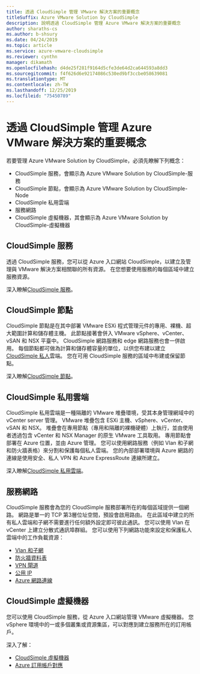 ```yaml
---
title: 透過 CloudSimple 管理 VMware 解決方案的重要概念
titleSuffix: Azure VMware Solution by CloudSimple
description: 說明透過 CloudSimple 管理 Azure VMware 解決方案的重要概念
author: sharaths-cs
ms.author: b-shsury
ms.date: 04/24/2019
ms.topic: article
ms.service: azure-vmware-cloudsimple
ms.reviewer: cynthn
manager: dikamath
ms.openlocfilehash: d4de25f281f9164d5cfe3de64d2ca644593a8dd3
ms.sourcegitcommit: f4f626d6e92174086c530ed9bf3ccbe058639081
ms.translationtype: MT
ms.contentlocale: zh-TW
ms.lasthandoff: 12/25/2019
ms.locfileid: "75450789"
---
```

# <a name="key-concepts-for-administration-of-azure-vmware-solution-by-cloudsimple"></a>透過 CloudSimple 管理 Azure VMware 解決方案的重要概念

若要管理 Azure VMware Solution by CloudSimple，必須先瞭解下列概念：

* CloudSimple 服務，會顯示為 Azure VMware Solution by CloudSimple-服務
* CloudSimple 節點，會顯示為 Azure VMware Solution by CloudSimple-Node
* CloudSimple 私用雲端
* 服務網路
* CloudSimple 虛擬機器，其會顯示為 Azure VMware Solution by CloudSimple-虛擬機器

## <a name="cloudsimple-service"></a>CloudSimple 服務

透過 CloudSimple 服務，您可以從 Azure 入口網站 CloudSimple，以建立及管理與 VMware 解決方案相關聯的所有資源。 在您想要使用服務的每個區域中建立服務資源。

深入瞭解[CloudSimple 服務](cloudsimple-service.md)。

## <a name="cloudsimple-node"></a>CloudSimple 節點

CloudSimple 節點是在其中部署 VMware ESXi 程式管理元件的專用、裸機、超大範圍計算和儲存體主機。 此節點接著會併入 VMware vSphere、vCenter、vSAN 和 NSX 平臺中。 CloudSimple 網路服務和 edge 網路服務也會一併啟用。 每個節點都可做為計算和儲存體容量的單位，以供您布建以建立[CloudSimple 私人](cloudsimple-private-cloud.md)雲端。 您在可用 CloudSimple 服務的區域中布建或保留節點。

深入瞭解[CloudSimple 節點](cloudsimple-node.md)。

## <a name="cloudsimple-private-cloud"></a>CloudSimple 私用雲端

CloudSimple 私用雲端是一種隔離的 VMware 堆疊環境，受其本身管理網域中的 vCenter server 管理。 VMware 堆疊包含 ESXi 主機、vSphere、vCenter、vSAN 和 NSX。 堆疊會在專用節點（專用和隔離的裸機硬體）上執行，並由使用者透過包含 vCenter 和 NSX Manager 的原生 VMware 工具取用。 專用節點會部署在 Azure 位置，並由 Azure 管理。 您可以使用網路服務（例如 Vlan 和子網和防火牆表格）來分割和保護每個私人雲端。 您的內部部署環境與 Azure 網路的連線是使用安全、私人 VPN 和 Azure ExpressRoute 連線所建立。

深入瞭解[CloudSimple 私用雲端](cloudsimple-private-cloud.md)。

## <a name="service-networking"></a>服務網路

CloudSimple 服務會為您的 CloudSimple 服務部署所在的每個區域提供一個網路。 網路是單一的 TCP 第3層位址空間，預設會啟用路由。 在此區域中建立的所有私人雲端和子網不需要進行任何額外設定即可彼此通訊。 您可以使用 Vlan 在 vCenter 上建立分散式通訊埠群組。 您可以使用下列網路功能來設定和保護私人雲端中的工作負載資源：

* [Vlan 和子網](cloudsimple-vlans-subnets.md)
* [防火牆資料表](cloudsimple-firewall-tables.md)
* [VPN 閘道](cloudsimple-vpn-gateways.md)
* [公用 IP](cloudsimple-public-ip-address.md)
* [Azure 網路連線](cloudsimple-azure-network-connection.md)

## <a name="cloudsimple-virtual-machine"></a>CloudSimple 虛擬機器

您可以使用 CloudSimple 服務，從 Azure 入口網站管理 VMware 虛擬機器。 您 vSphere 環境中的一或多個叢集或資源集區，可以對應到建立服務所在的訂用帳戶。

深入了解：

* [CloudSimple 虛擬機器](cloudsimple-virtual-machines.md)
* [Azure 訂用帳戶對應](https://docs.azure.cloudsimple.com/azure-subscription-mapping/)
